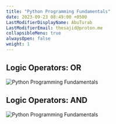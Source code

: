 ```yaml
---
title: "Python Programming Fundamentals"
date: 2023-09-23 08:49:00 +0500
LastModifierDisplayName: AbuTurab
LastModifierEmail: thesajid@proton.me
collapsibleMenu: true
alwaysOpen: false
weight: 1
---
```


## **Logic Operators: OR**

![Python Programming Fundamentals](/notes/ibm-devops-and-se/Python%20Programming%20Fundamentals.webp)

## **Logic Operators: AND**
  
![Python Programming Fundamentals](/notes/ibm-devops-and-se/Python%20Programming%20Fundamentals-1.webp)
